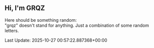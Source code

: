 ## Hi, I'm GRQZ
Here should be something random:  
"grqz" doesn't stand for anything. Just a combination of some random letters.


Last Update: 2025-10-27 00:57:22.887368+00:00

